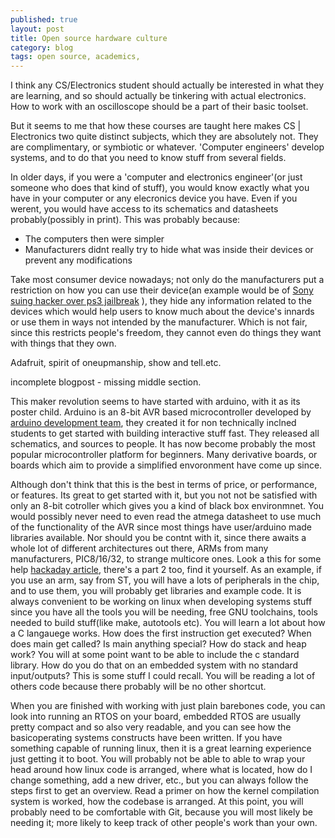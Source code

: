 ```yaml
---
published: true
layout: post
title: Open source hardware culture
category: blog
tags: open source, academics, 
---
```


I think any CS/Electronics student should actually be interested in what
they are learning, and so should actually be tinkering with actual 
electronics. How to work with an oscilloscope should be a part of their 
basic toolset.

But it seems to me that how these courses are taught here
makes CS | Electronics two quite distinct subjects, which they are 
absolutely not. They are complimentary, or symbiotic or whatever. 
'Computer engineers' develop systems, and to do that you need to 
know stuff from several fields.

In older days, if you were a 'computer and electronics engineer'(or just 
someone who does that kind of stuff), you would know exactly what you have 
in your computer or any elecronics device you have. Even if you werent, you would 
have access to its schematics and datasheets probably(possibly in print). This was
probably because:

* The computers then were simpler
* Manufacturers didnt really try to hide what was inside their devices or prevent any modifications

Take most consumer device nowadays; not only do the manufacturers put a restriction
on how you can use their device(an example would be of [Sony suing hacker over ps3 jailbreak](http://www.informationweek.com/security/attacks/sony-sues-hackers-over-ps3-jailbreak/229000603) ), 
they hide any information related to the devices which would help users to know much about the device's 
innards or use them in ways not intended by the manufacturer. Which is not fair, since this
restricts people's freedom, they cannot even do things they want with things that they own.

Adafruit, spirit of oneupmanship, show and tell.etc.

incomplete blogpost - missing middle section.

This maker revolution seems to have started with arduino, with it as its
poster child. Arduino is an 8-bit AVR based microcontroller developed by
[arduino development team](http://en.wikipedia.org/wiki/Arduino#Development_team), they created it
for non technically inclned students to get started with building
interactive stuff fast. They released all schematics, and sources to
people. It has now become probably the most popular microcontroller 
platform for beginners. Many derivative boards, or boards which aim to 
provide a simplified envoronment have come up since. 

Although don't think that this is the best in terms of price, or 
performance, or features. Its great to get started with it, but you 
not not be satisfied with only an 8-bit cotroller which gives you 
a kind of black box environmnet. You would possibly never need to 
even read the atmega datasheet to use much of the functionality 
of the AVR since most things have user/arduino made libraries available.
Nor should you be contnt with it, since there awaits a whole lot of different
architectures out there, ARMs from many manufacturers, PIC8/16/32, 
to strange multicore ones. Look a this for some help [hackaday article](http://hackaday.com/2011/02/01/what-development-board-to-use/),
there's a part 2 too, find it yourself. As an example, if you use an 
arm, say from ST, you will have a lots of peripherals in the chip, and to 
use them, you will probably get libraries and example code.
It is always convenient to be working on linux when developing systems stuff
since you have all the tools you will be needing, free GNU toolchains, 
tools needed to build stuff(like make, autotools etc). You will learn a lot
about how a C langauege works. How does the first instruction get executed?
When does main get called? Is main anything special? How do stack and heap work?
You will at some point want to be able to include the c standard library.
How do you do that on an embedded system with no standard input/outputs?
This is some stuff I could recall. You will be reading a lot of others code
because there probably will be no other shortcut.

When you are finished with working with just plain barebones code,
you can look into running an RTOS on your board, embedded RTOS are usually pretty compact
and so also very readable, and you can see how the basicoperating systems 
constructs have been written. If you have something capable of running linux, then it is
a great learning experience just getting it to boot. You will probably
not be able to able to wrap your head around how linux code is arranged, where what is located,
how do I change something, add a new driver, etc., but you can always follow the
steps first to get an overview. Read a primer on how the kernel compilation system is worked, how
the codebase is arranged. At this point, you will probably need to be comfortable
with Git, because you will most likely be needing it; more likely to keep track of
other people's work than your own.

